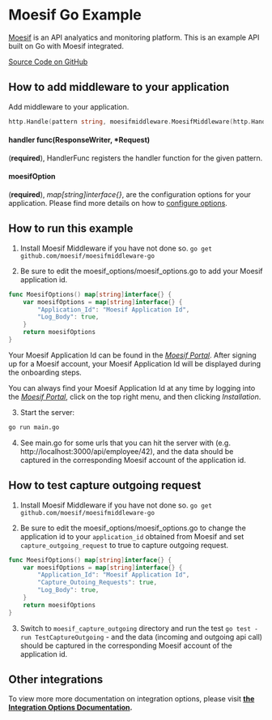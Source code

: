 # Moesif Go Example

[Moesif](https://www.moesif.com) is an API analyatics and monitoring platform.
This is an example API built on Go with Moesif integrated. 

[Source Code on GitHub](https://github.com/moesif/moesifmiddleware-go-example)

## How to add middleware to your application

Add middleware to your application.

```go
http.Handle(pattern string, moesifmiddleware.MoesifMiddleware(http.HandlerFunc(handle), moesifOption))
```

#### handler func(ResponseWriter, *Request)
(__required__), HandlerFunc registers the handler function for the given pattern.

#### moesifOption
(__required__), _map[string]interface{}_, are the configuration options for your application. Please find more details on how to [configure options](https://github.com/Moesif/moesifmiddleware-go#configuration-options).

## How to run this example

1. Install Moesif Middleware if you have not done so. `go get github.com/moesif/moesifmiddleware-go`

2. Be sure to edit the moesif_options/moesif_options.go to add your Moesif application id.

```go
func MoesifOptions() map[string]interface{} {
	var moesifOptions = map[string]interface{} {
		"Application_Id": "Moesif Application Id",
		"Log_Body": true,
	}
	return moesifOptions
}
```
Your Moesif Application Id can be found in the [_Moesif Portal_](https://www.moesif.com/).
After signing up for a Moesif account, your Moesif Application Id will be displayed during the onboarding steps. 

You can always find your Moesif Application Id at any time by logging 
into the [_Moesif Portal_](https://www.moesif.com/), click on the top right menu,
and then clicking _Installation_.

3. Start the server:

```bash
go run main.go
```

4. See main.go for some urls that you can hit the server with (e.g. http://localhost:3000/api/employee/42), and the data should be captured in the corresponding Moesif account of the application id.

## How to test capture outgoing request

1. Install Moesif Middleware if you have not done so. `go get github.com/moesif/moesifmiddleware-go`

2. Be sure to edit the moesif_options/moesif_options.go to change the application id to your `application_id` obtained from Moesif and set `capture_outgoing_request` to true to capture outgoing request.

```go
func MoesifOptions() map[string]interface{} {
	var moesifOptions = map[string]interface{} {
        "Application_Id": "Moesif Application Id",
		"Capture_Outoing_Requests": true,
		"Log_Body": true,
	}
	return moesifOptions
}
```

3. Switch to `moesif_capture_outgoing` directory and run the test `go test -run TestCaptureOutgoing` - and the data (incoming and outgoing api call) should be captured in the corresponding Moesif account of the application id.

## Other integrations

To view more more documentation on integration options, please visit __[the Integration Options Documentation](https://www.moesif.com/docs/getting-started/integration-options/).__
